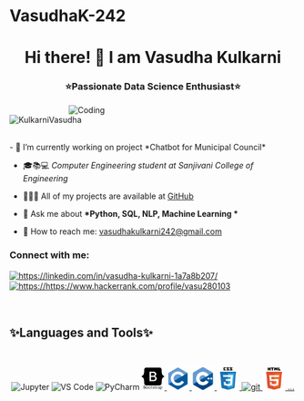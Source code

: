 # VasudhaK-242
<h1 align="center">Hi there! 👋 I am Vasudha Kulkarni</h1>
<h3 align="center">⭐Passionate Data Science Enthusiast⭐</h3><img align="right" alt="Coding" width="400" src="https://user-images.githubusercontent.com/74038190/221352975-94759904-aa4c-4032-a8ab-b546efb9c478.gif">
<p align="left"> <img src="https://komarev.com/ghpvc/?username=KulkarniVasudha&label=Profile%20views&color=0e75b6&style=flat" alt="KulkarniVasudha" /> </p>
<br>
- 🤖 I’m currently working on project *Chatbot for Municipal Council*

- 🎓📚💻 *Computer Engineering student at Sanjivani College of Engineering*

- 👩🏻‍💻 All of my projects are available at [GitHub](https://github.com/VasudhaK-242)
<!--
- 👨‍💻 Must visit my  [Portfolio](portfolio)
-->
- 💭 Ask me about <strong>*Python, SQL, NLP, Machine Learning *</strong>

- 📧 How to reach me: [vasudhakulkarni242@gmail.com](mailto:vasudhakulkarni242@gmail.com)

<h3 align="left">Connect with me:</h3>
<p align="left">
<a href="[(https://www.linkedin.com/in/vasudha-kulkarni-1a7a8b207)](https://www.linkedin.com/in/vasudha-kulkarni-1a7a8b207/)" target="blank"><img align="center" src="https://raw.githubusercontent.com/rahuldkjain/github-profile-readme-generator/master/src/images/icons/Social/linked-in-alt.svg" alt="https://linkedin.com/in/vasudha-kulkarni-1a7a8b207/" height="30" width="40" /></a>
<a href="[(https://www.hackerrank.com/profile/vasu280103)](https://www.hackerrank.com/profile/vasu280103)" target="blank"><img align="center" src="https://raw.githubusercontent.com/rahuldkjain/github-profile-readme-generator/master/src/images/icons/Social/hackerrank.svg" alt="https://https://www.hackerrank.com/profile/vasu280103" height="30" width="40" /></a>
</p>

<br><h2 align="left">✨Languages and Tools✨</h2><br>

<p align="center">


  <img src="https://upload.wikimedia.org/wikipedia/commons/thumb/3/38/Jupyter_logo.svg/1200px-Jupyter_logo.svg.png" alt="Jupyter" width="40" height="40"/>
  <img src="https://img.icons8.com/color/48/000000/visual-studio-code-2019.png" alt="VS Code" width="40" height="40"/>
  <img src="https://img.icons8.com/color/48/000000/pycharm.png" alt="PyCharm" width="40" height="40"/>
   <a href="https://getbootstrap.com" target="_blank" rel="noreferrer"> <img src="https://raw.githubusercontent.com/devicons/devicon/master/icons/bootstrap/bootstrap-plain-wordmark.svg" alt="bootstrap" width="40" height="40"/> </a> <a href="https://www.cprogramming.com/" target="_blank" rel="noreferrer"> <img src="https://raw.githubusercontent.com/devicons/devicon/master/icons/c/c-original.svg" alt="c" width="40" height="40"/> </a> <a href="https://www.w3schools.com/cpp/" target="_blank" rel="noreferrer"> <img src="https://raw.githubusercontent.com/devicons/devicon/master/icons/cplusplus/cplusplus-original.svg" alt="cplusplus" width="40" height="40"/> </a> <a href="https://www.w3schools.com/css/" target="_blank" rel="noreferrer"> <img src="https://raw.githubusercontent.com/devicons/devicon/master/icons/css3/css3-original-wordmark.svg" alt="css3" width="40" height="40"/> </a> <a href="https://git-scm.com/" target="_blank" rel="noreferrer"> <img src="https://www.vectorlogo.zone/logos/git-scm/git-scm-icon.svg" alt="git" width="40" height="40"/> </a> <a href="https://www.w3.org/html/" target="_blank" rel="noreferrer"> <img src="https://raw.githubusercontent.com/devicons/devicon/master/icons/html5/html5-original-wordmark.svg" alt="html5" width="40" height="40"/> </a> <a href="https://developer.mozilla.org/en-US/docs/Web/JavaScript" target="_blank" rel="noreferrer"> …
